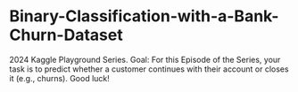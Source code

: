 # Binary-Classification-with-a-Bank-Churn-Dataset
2024 Kaggle Playground Series. Goal: For this Episode of the Series, your task is to predict whether a customer continues with their account or closes it (e.g., churns). Good luck!

